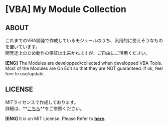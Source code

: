 # [VBA] My Module Collection

## ABOUT

これまでのVBA開発で作成しているモジュールのうち、汎用的に使えそうなものを置いています。<br>
開発途上のため動作の保証は出来かねますが、ご自由にご活用ください。

**[ENG]** The Modules are developped/collected when developped VBA Tools.<br>
Most of the Modules are On Edit so that they are NOT guaranteed. If ok, feel free to use/update.

## LICENSE

MITライセンスで作成しております。<br>
詳細は、**[こちら](./LICENSE)**をご参照ください。

**[ENG]** It is on MIT License. Please Refer to **[here](./LICENSE)**.
